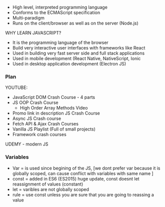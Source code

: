 - High level, interpreted programming language
- Conforms to the ECMAScript specification
- Multi-paradigm
- Runs on the client/browser as well as on the server (Node.js)

WHY LEARN JAVASCRIPT?
- It is the programming language of the browser
- Build very interactive user interfaces with frameworks like React
- Used in building very fast server side and full stack applications
- Used in mobile development (React Native, NativeScript, Ionic
- Used in desktop application development (Electron JS)

### Plan
YOUTUBE:
- JavaScript DOM Crash Course - 4 parts
- JS OOP Crash Course
    - High Order Array Methods Video
- Promo link in description JS Crash Course
- Async JS Crash course
- Fetch API & Ajax Crash Courses
- Vanilla JS Playlist (Full of small projects)
- Framework crash courses

UDEMY - modern JS

### Variables 

- Var = is used since begining of the JS, [we dont prefer var because it is globally scoped, can cause conflict with variables with same name ]
- const = added in ES6 (ES2015) huge update, const doesnt let reassignment of values (constant)
- let = varibles are not globally scoped 
- rule = use const unless you are sure that you are going to reassing a value 

